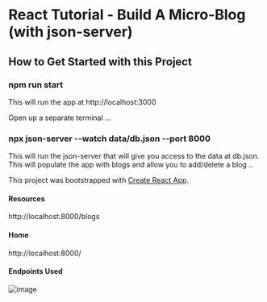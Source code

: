 # React Tutorial - Build A Micro-Blog (with json-server)

## How to Get Started with this Project

### npm run start

This will run the app at http://localhost:3000

Open up a separate terminal ...

### npx json-server --watch data/db.json --port 8000

This will run the json-server that will give you access to the data at db.json.
This will populate the app with blogs and allow you to add/delete a blog ..

This project was bootstrapped with [Create React App](https://github.com/facebook/create-react-app).

#### Resources
http://localhost:8000/blogs
 
#### Home
http://localhost:8000/ 

#### Endpoints Used
![image](https://user-images.githubusercontent.com/14994696/221088786-a7e8bd72-1c16-464e-a9ab-f0a215b83b8c.png)
